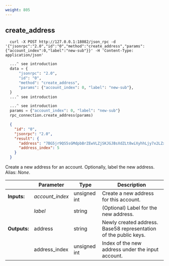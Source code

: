 ```yaml
---
weight: 805
---
```


## **create_address**

```shell
  curl -X POST http://127.0.0.1:18082/json_rpc -d '{"jsonrpc":"2.0","id":"0","method":"create_address","params":{"account_index":0,"label":"new-sub"}}' -H 'Content-Type: application/json'
```
```python
  ...^ see introduction
  data = {
      "jsonrpc": "2.0",
      "id": "0",
      "method": "create_address",
      "params": {"account_index": 0, "label": "new-sub"},
  }
  ...^ see introduction
```
```py
  ...^ see introduction
  params = {"account_index": 0, "label": "new-sub"}
  rpc_connection.create_address(params)
```
```json
  {
    "id": "0",
    "jsonrpc": "2.0",
    "result": {
      "address": "7BG5jr9QS5sGMdpbBrZEwVLZjSKJGJBsXdZLt8wiXyhhLjy7x2LZxsrAnHTgD8oG46ZtLjUGic2pWc96GFkGNPQQDA3Dt7Q",
      "address_index": 5
    }
  }
```
Create a new address for an account. Optionally, label the new address.  
Alias: *None*.  

|             | Parameter       | Type         | Description
| ---         | ---             | ---          | ---
|**Inputs:**  | *account_index* | unsigned int | Create a new address for this account.
|             | *label*         | string       | (Optional) Label for the new address.
|**Outputs:** | address         | string       | Newly created address. Base58 representation of the public keys.
|             | address_index   | unsigned int | Index of the new address under the input account.